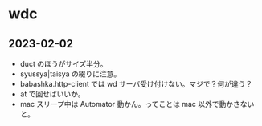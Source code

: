 # wdc

## 2023-02-02
- duct のほうがサイズ半分。
- syussya|taisya の綴りに注意。
- babashka.http-client では wd サーバ受け付けない。マジで？何が違う？
- at で回せばいいか。
- mac スリープ中は Automator 動かん。ってことは mac 以外で動かさないと。



